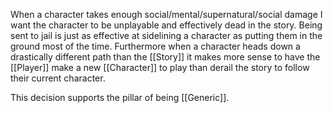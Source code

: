 When a character takes enough social/mental/supernatural/social damage I want the character to be unplayable and effectively dead in the story. Being sent to jail is just as effective at sidelining a character as putting them in the ground most of the time. Furthermore when a character heads down a drastically different path than the [[Story]] it makes more sense to have the [[Player]] make a new [[Character]] to play than derail the story to follow their current character.

This decision supports the pillar of being [[Generic]].